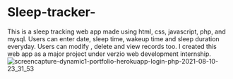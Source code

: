 # Sleep-tracker-
This is a sleep tracking web app made using html, css, javascript,  php, and mysql. Users can enter date, sleep time, wakeup time  and sleep duration everyday. Users can modify , delete and view  records too. I created this web app as a major project under verzio web development internship.
![screencapture-dynamic1-portfolio-herokuapp-login-php-2021-08-10-23_31_53](https://user-images.githubusercontent.com/77740468/128919408-2d7aa435-09d1-4b03-a08e-34989f7e9896.png)

